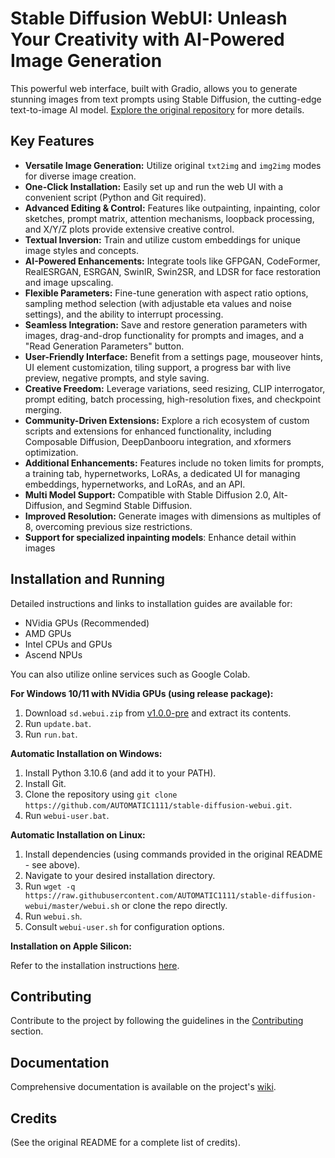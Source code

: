 # Stable Diffusion WebUI: Unleash Your Creativity with AI-Powered Image Generation

This powerful web interface, built with Gradio, allows you to generate stunning images from text prompts using Stable Diffusion, the cutting-edge text-to-image AI model. [Explore the original repository](https://github.com/AUTOMATIC1111/stable-diffusion-webui) for more details.

## Key Features

*   **Versatile Image Generation:** Utilize original `txt2img` and `img2img` modes for diverse image creation.
*   **One-Click Installation:** Easily set up and run the web UI with a convenient script (Python and Git required).
*   **Advanced Editing & Control:** Features like outpainting, inpainting, color sketches, prompt matrix, attention mechanisms, loopback processing, and X/Y/Z plots provide extensive creative control.
*   **Textual Inversion:** Train and utilize custom embeddings for unique image styles and concepts.
*   **AI-Powered Enhancements:** Integrate tools like GFPGAN, CodeFormer, RealESRGAN, ESRGAN, SwinIR, Swin2SR, and LDSR for face restoration and image upscaling.
*   **Flexible Parameters:** Fine-tune generation with aspect ratio options, sampling method selection (with adjustable eta values and noise settings), and the ability to interrupt processing.
*   **Seamless Integration:** Save and restore generation parameters with images, drag-and-drop functionality for prompts and images, and a "Read Generation Parameters" button.
*   **User-Friendly Interface:** Benefit from a settings page, mouseover hints, UI element customization, tiling support, a progress bar with live preview, negative prompts, and style saving.
*   **Creative Freedom:** Leverage variations, seed resizing, CLIP interrogator, prompt editing, batch processing, high-resolution fixes, and checkpoint merging.
*   **Community-Driven Extensions:** Explore a rich ecosystem of custom scripts and extensions for enhanced functionality, including Composable Diffusion, DeepDanbooru integration, and xformers optimization.
*   **Additional Enhancements:** Features include no token limits for prompts, a training tab, hypernetworks, LoRAs, a dedicated UI for managing embeddings, hypernetworks, and LoRAs, and an API.
*   **Multi Model Support:** Compatible with Stable Diffusion 2.0, Alt-Diffusion, and Segmind Stable Diffusion.
*   **Improved Resolution:** Generate images with dimensions as multiples of 8, overcoming previous size restrictions.
*   **Support for specialized inpainting models**: Enhance detail within images

## Installation and Running

Detailed instructions and links to installation guides are available for:

*   NVidia GPUs (Recommended)
*   AMD GPUs
*   Intel CPUs and GPUs
*   Ascend NPUs

You can also utilize online services such as Google Colab.

**For Windows 10/11 with NVidia GPUs (using release package):**

1.  Download `sd.webui.zip` from [v1.0.0-pre](https://github.com/AUTOMATIC1111/stable-diffusion-webui/releases/tag/v1.0.0-pre) and extract its contents.
2.  Run `update.bat`.
3.  Run `run.bat`.

**Automatic Installation on Windows:**

1.  Install Python 3.10.6 (and add it to your PATH).
2.  Install Git.
3.  Clone the repository using `git clone https://github.com/AUTOMATIC1111/stable-diffusion-webui.git`.
4.  Run `webui-user.bat`.

**Automatic Installation on Linux:**

1.  Install dependencies (using commands provided in the original README - see above).
2.  Navigate to your desired installation directory.
3.  Run `wget -q https://raw.githubusercontent.com/AUTOMATIC1111/stable-diffusion-webui/master/webui.sh` or clone the repo directly.
4.  Run `webui.sh`.
5.  Consult `webui-user.sh` for configuration options.

**Installation on Apple Silicon:**

Refer to the installation instructions [here](https://github.com/AUTOMATIC1111/stable-diffusion-webui/wiki/Installation-on-Apple-Silicon).

## Contributing

Contribute to the project by following the guidelines in the [Contributing](https://github.com/AUTOMATIC1111/stable-diffusion-webui/wiki/Contributing) section.

## Documentation

Comprehensive documentation is available on the project's [wiki](https://github.com/AUTOMATIC1111/stable-diffusion-webui/wiki).

## Credits

(See the original README for a complete list of credits).